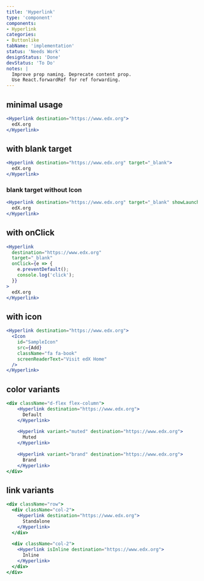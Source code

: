 ```yaml
---
title: 'Hyperlink'
type: 'component'
components:
- Hyperlink
categories:
- Buttonlike
tabName: 'implementation'
status: 'Needs Work'
designStatus: 'Done'
devStatus: 'To Do'
notes: |
  Improve prop naming. Deprecate content prop.
  Use React.forwardRef for ref forwarding.
---
```


## minimal usage

```jsx live
<Hyperlink destination="https://www.edx.org">
  edX.org
</Hyperlink>
```

## with blank target

```jsx live
<Hyperlink destination="https://www.edx.org" target="_blank">
  edX.org
</Hyperlink>
```

### blank target without Icon

```jsx live
<Hyperlink destination="https://www.edx.org" target="_blank" showLaunchIcon={false}>
  edX.org
</Hyperlink>
```

## with onClick

```jsx live
<Hyperlink
  destination="https://www.edx.org"
  target="_blank"
  onClick={e => {
    e.preventDefault();
    console.log('click');
  }}
>
  edX.org
</Hyperlink>
```

## with icon

```jsx live
<Hyperlink destination="https://www.edx.org">
  <Icon
    id="SampleIcon"
    src={Add}
    className="fa fa-book"
    screenReaderText="Visit edX Home"
  />
</Hyperlink>
```

## color variants

```jsx live
<div className="d-flex flex-column">
    <Hyperlink destination="https://www.edx.org">
      Default
    </Hyperlink>
    
    <Hyperlink variant="muted" destination="https://www.edx.org">
      Muted
    </Hyperlink>
    
    <Hyperlink variant="brand" destination="https://www.edx.org">
      Brand
    </Hyperlink>
</div>
```

## link variants

```jsx live
<div className="row">
  <div className="col-2">
    <Hyperlink destination="https://www.edx.org">
      Standalone
    </Hyperlink>
  </div>
    
  <div className="col-2">
    <Hyperlink isInline destination="https://www.edx.org">
      Inline
    </Hyperlink>
  </div>
</div>
```
